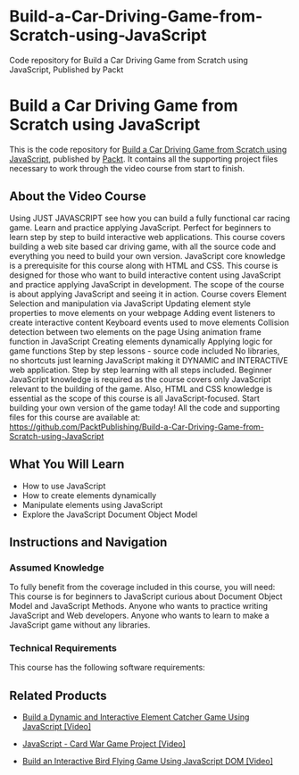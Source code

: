 # Build-a-Car-Driving-Game-from-Scratch-using-JavaScript
Code repository for Build a Car Driving Game from Scratch using JavaScript, Published by Packt
# Build a Car Driving Game from Scratch using JavaScript
This is the code repository for [Build a Car Driving Game from Scratch using JavaScript](https://www.packtpub.com/application-development/build-interactive-bird-flying-game-using-javascript-dom-video?utm_source=github&utm_medium=repository&utm_campaign=9781838823702), published by [Packt](https://www.packtpub.com/?utm_source=github). It contains all the supporting project files necessary to work through the video course from start to finish.
## About the Video Course
Using JUST JAVASCRIPT see how you can build a fully functional car racing game. Learn and practice applying JavaScript. Perfect for beginners to learn step by step to build interactive web applications. This course covers building a web site based car driving game, with all the source code and everything you need to build your own version. JavaScript core knowledge is a prerequisite for this course along with HTML and CSS. This course is designed for those who want to build interactive content using JavaScript and practice applying JavaScript in development.
The scope of the course is about applying JavaScript and seeing it in action. 
Course covers
Element Selection and manipulation via JavaScript
Updating element style properties to move elements on your webpage
Adding event listeners to create interactive content
Keyboard events used to move elements
Collision detection between two elements on the page
Using animation frame function in JavaScript
Creating elements dynamically
Applying logic for game functions
Step by step lessons - source code included
No libraries, no shortcuts just learning JavaScript making it DYNAMIC and INTERACTIVE web application. Step by step learning with all steps included. Beginner JavaScript knowledge is required as the course covers only JavaScript relevant to the building of the game. Also, HTML and CSS knowledge is essential as the scope of this course is all JavaScript-focused. Start building your own version of the game today! All the code and supporting files for this course are available at: https://github.com/PacktPublishing/Build-a-Car-Driving-Game-from-Scratch-using-JavaScript

<H2>What You Will Learn</H2>
<DIV class=book-info-will-learn-text>
<UL>
<LI>How to use JavaScript 
<LI>How to create elements dynamically 
<LI>Manipulate elements using JavaScript 
<LI>Explore the JavaScript Document Object Model </LI></UL></DIV>

## Instructions and Navigation
### Assumed Knowledge
To fully benefit from the coverage included in this course, you will need:<br/>
This course is for beginners to JavaScript curious about Document Object Model and JavaScript Methods. Anyone who wants to practice writing JavaScript and Web developers. Anyone who wants to learn to make a JavaScript game without any libraries.
### Technical Requirements
This course has the following software requirements:<br/>
    

## Related Products
* [Build a Dynamic and Interactive Element Catcher Game Using JavaScript [Video]](https://www.packtpub.com/application-development/build-interactive-bird-flying-game-using-javascript-dom-video?utm_source=github&utm_medium=repository&utm_campaign=9781838823702)

* [JavaScript - Card War Game Project [Video]](https://www.packtpub.com/application-development/build-interactive-bird-flying-game-using-javascript-dom-video?utm_source=github&utm_medium=repository&utm_campaign=9781838823702)

* [Build an Interactive Bird Flying Game Using JavaScript DOM [Video]](https://www.packtpub.com/application-development/build-interactive-bird-flying-game-using-javascript-dom-video?utm_source=github&utm_medium=repository&utm_campaign=9781838823702)

